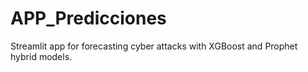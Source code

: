 # APP_Predicciones
Streamlit app for forecasting cyber attacks with XGBoost and Prophet hybrid models.
